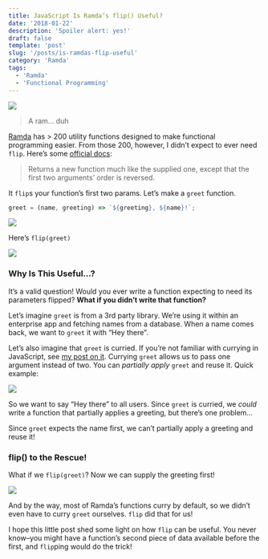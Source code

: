 ```yaml
---
title: JavaScript Is Ramda’s flip() Useful?
date: '2018-01-22'
description: 'Spoiler alert: yes!'
draft: false
template: 'post'
slug: '/posts/is-ramdas-flip-useful'
category: 'Ramda'
tags:
  - 'Ramda'
  - 'Functional Programming'
---
```


![](https://cdn-images-1.medium.com/max/1600/1*KSt_vJte9Wn-4FJxXs8P3w.jpeg)

> A ram… duh

[Ramda](http://ramdajs.com) has > 200 utility functions designed to make functional programming easier. From those 200, however, I didn’t expect to ever need `flip`. Here’s some [official docs](http://ramdajs.com/docs/#flip):

> Returns a new function much like the supplied one, except that the first two arguments’ order is reversed.

It `flip`s your function’s first two params. Let’s make a `greet` function.

```js
greet = (name, greeting) => `${greeting}, ${name}!`;
```

![](https://cdn-images-1.medium.com/max/1600/1*tIDJYlA37_IZ9_FLJp48yg.png)

Here’s `flip(greet)`

![](https://cdn-images-1.medium.com/max/1600/1*oZ_eZFursGTDi_l5n31ZSw.png)

### Why Is This Useful…?

It’s a valid question! Would you ever write a function expecting to need its parameters flipped? **What if you didn’t write that function?**

Let’s imagine `greet` is from a 3rd party library. We’re using it within an enterprise app and fetching names from a database. When a name comes back, we want to `greet` it with “Hey there”.

Let’s also imagine that `greet` is curried. If you’re not familiar with currying in JavaScript, see [my post on it](https://medium.com/@yazeedb/how-does-javascripts-curry-actually-work-8d5a6f891499). Currying `greet` allows us to pass one argument instead of two. You can _partially apply_ `greet` and reuse it. Quick example:

![](https://cdn-images-1.medium.com/max/1600/1*L3oSxvEkTSMlC-YcK00oZA.png)

So we want to say “Hey there” to all users. Since `greet` is curried, we _could_ write a function that partially applies a greeting, but there’s one problem…

Since `greet` expects the name first, we can’t partially apply a greeting and reuse it!

### flip() to the Rescue!

What if we `flip(greet)`? Now we can supply the greeting first!

![](https://cdn-images-1.medium.com/max/1600/1*DqdSzp62X9EUN-w5EBiLqg.png)

And by the way, most of Ramda’s functions curry by default, so we didn’t even have to curry `greet` ourselves. `flip` did that for us!

I hope this little post shed some light on how `flip` can be useful. You never know–you might have a function’s second piece of data available before the first, and `flip`ping would do the trick!
